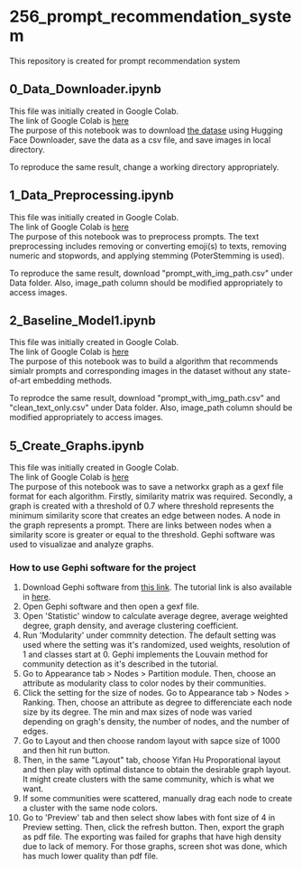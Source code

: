 # 256_prompt_recommendation_system
This repository is created for prompt recommendation system

## 0_Data_Downloader.ipynb
This file was initially created in Google Colab.  
The link of Google Colab is [here](https://colab.research.google.com/drive/1Xc0dKId8Gu4lSssxiMVdtHXpgb9GJ6Gy?usp=sharing)  
The purpose of this notebook was to download [the datase](https://github.com/poloclub/diffusiondb) using Hugging Face Downloader, save the data as a csv file, and save images in local directory. 

To reproduce the same result, change a working directory appropriately.  

## 1_Data_Preprocessing.ipynb
This file was initially created in Google Colab.  
The link of Google Colab is [here](https://colab.research.google.com/drive/1OH_yvckOC7AOAkl--geJyE-rtjjCY5lc?usp=sharing)  
The purpose of this notebook was to preprocess prompts. The text preprocessing includes removing or converting emoji(s) to texts, removing numeric and stopwords, and applying stemming (PoterStemming is used).  

To reproduce the same result, download "prompt_with_img_path.csv" under Data folder. Also, image_path column should be modified appropriately to access images.   

## 2_Baseline_Model1.ipynb
This file was initially created in Google Colab.  
The link of Google Colab is [here](https://colab.research.google.com/drive/1m0H-dxdkNYito-9h2XKiAfQnPoUO11Lg?usp=sharing)   
The purpose of this notebook was to build a algorithm that recommends simialr prompts and corresponding images in the dataset without any state-of-art embedding methods.   

To reprodce the same result, download "prompt_with_img_path.csv" and "clean_text_only.csv" under Data folder. Also, image_path column should be modified appropriately to access images.  

## 5_Create_Graphs.ipynb
This file was initially created in Google Colab.  
The link of Google Colab is [here](https://colab.research.google.com/drive/1ZrOkjHNnndLvZX9Lig2tz5vztBUIEdSl?usp=sharing)   
The purpose of this notebook was to save a networkx graph as a gexf file format for each algorithm. Firstly, similarity matrix was required. Secondly, a graph is created with a threshold of 0.7 where threshold represents the minimum similarity score that creates an edge between nodes. A node in the graph represents a prompt. There are links between nodes when a similarity score is greater or equal to the threshold. Gephi software was used to visualizae and analyze graphs.

### How to use Gephi software for the project
1. Download Gephi software from [this link](https://gephi.org/users/download/). The tutorial link is also available in [here](https://gephi.org/tutorials/gephi-tutorial-quick_start.pdf). 
2. Open Gephi software and then open a gexf file.
3. Open 'Statistic' window to calculate average degree, average weighted degree, graph density, and average clustering coefficient. 
4. Run 'Modularity' under commnity detection. The default setting was used where the setting was it's randomized, used weights, resolution of 1 and classes start at 0. Gephi implements the Louvain method for community detection as it's described in the tutorial.
5. Go to Appearance tab > Nodes > Partition module. Then, choose an attribute as modularity class to color nodes by their communities.
6. Click the setting for the size of nodes. Go to Appearance tab > Nodes > Ranking. Then, choose an attribute as degree to differenciate each node size by its degree. The min and max sizes of node was varied depending on gragh's density, the number of nodes, and the number of edges. 
7. Go to Layout and then choose random layout with sapce size of 1000 and then hit run button.
8. Then, in the same "Layout" tab, choose Yifan Hu Proporational layout and then play with optimal distance to obtain the desirable graph layout. It might create clusters with the same community, which is what we want.
9. If some communities were scattered, manually drag each node to create a cluster with the same node colors.
10. Go to 'Preview' tab and then select show labes with font size of 4 in Preview setting. Then, click the refresh button. Then, export the graph as pdf file. The exporting was failed for graphs that have high density due to lack of memory. For those graphs, screen shot was done, which has much lower quality than pdf file.







